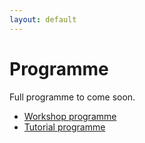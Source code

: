 ```yaml
---
layout: default
---
```


# Programme

Full programme to come soon.

 - [Workshop programme](/programme/workshops)
 - [Tutorial programme](/programme/tutorials)

